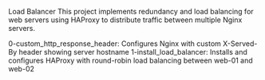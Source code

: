 Load Balancer
This project implements redundancy and load balancing for web servers using HAProxy to distribute traffic between multiple Nginx servers.

0-custom_http_response_header: Configures Nginx with custom X-Served-By header showing server hostname
1-install_load_balancer: Installs and configures HAProxy with round-robin load balancing between web-01 and web-02
